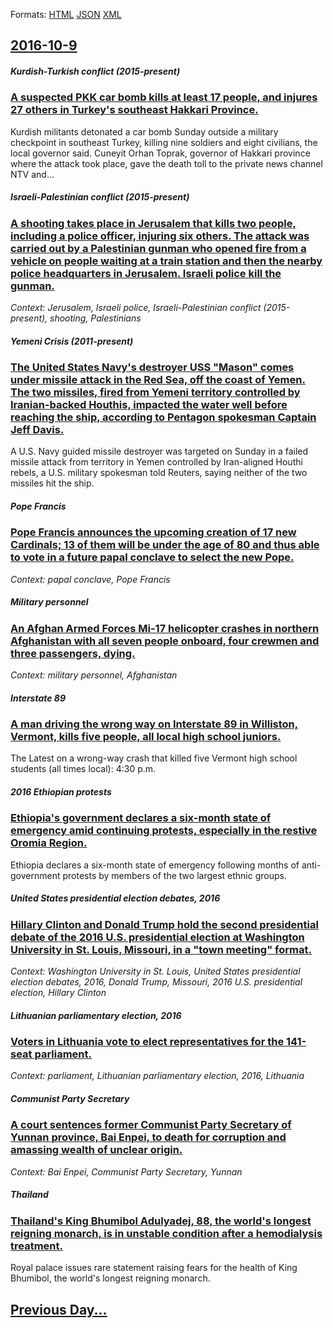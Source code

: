 
Formats: [HTML](2016/10/9/index.html)  [JSON](2016/10/9/index.json)  [XML](2016/10/9/index.xml)  

## [2016-10-9](/news/2016/10/9/index.md)

##### Kurdish-Turkish conflict (2015-present)
### [A suspected PKK car bomb kills at least 17 people, and injures 27 others in Turkey's southeast Hakkari Province. ](/news/2016/10/9/a-suspected-pkk-car-bomb-kills-at-least-17-people-and-injures-27-others-in-turkey-s-southeast-hakkac-ri-province.md)
Kurdish militants detonated a car bomb Sunday outside a military checkpoint in southeast Turkey, killing nine soldiers and eight civilians, the local governor said. Cuneyit Orhan Toprak, governor of Hakkari province where the attack took place, gave the death toll to the private news channel NTV and...

##### Israeli-Palestinian conflict (2015-present)
### [A shooting takes place in Jerusalem that kills two people, including a police officer, injuring six others. The attack was carried out by a Palestinian gunman who opened fire from a vehicle on people waiting at a train station and then the nearby police headquarters in Jerusalem. Israeli police kill the gunman. ](/news/2016/10/9/a-shooting-takes-place-in-jerusalem-that-kills-two-people-including-a-police-officer-injuring-six-others-the-attack-was-carried-out-by-a.md)
_Context: Jerusalem, Israeli police, Israeli-Palestinian conflict (2015-present), shooting, Palestinians_

##### Yemeni Crisis (2011-present)
### [The United States Navy's destroyer USS "Mason" comes under missile attack in the Red Sea, off the coast of Yemen. The two missiles, fired from Yemeni territory controlled by Iranian-backed Houthis, impacted the water well before reaching the ship, according to Pentagon spokesman Captain Jeff Davis. ](/news/2016/10/9/the-united-states-navy-s-destroyer-uss-mason-comes-under-missile-attack-in-the-red-sea-off-the-coast-of-yemen-the-two-missiles-fired-fr.md)
A U.S. Navy guided missile destroyer was targeted on Sunday in a failed missile attack from territory in Yemen controlled by Iran-aligned Houthi rebels, a U.S. military spokesman told Reuters, saying neither of the two missiles hit the ship.

##### Pope Francis
### [Pope Francis announces the upcoming creation of 17 new Cardinals; 13 of them will be under the age of 80 and thus able to vote in a future papal conclave to select the new Pope. ](/news/2016/10/9/pope-francis-announces-the-upcoming-creation-of-17-new-cardinals-13-of-them-will-be-under-the-age-of-80-and-thus-able-to-vote-in-a-future-p.md)
_Context: papal conclave, Pope Francis_

##### Military personnel
### [An Afghan Armed Forces Mi-17 helicopter crashes in northern Afghanistan with all seven people onboard, four crewmen and three passengers, dying. ](/news/2016/10/9/an-afghan-armed-forces-mi-17-helicopter-crashes-in-northern-afghanistan-with-all-seven-people-onboard-four-crewmen-and-three-passengers-dy.md)
_Context: military personnel, Afghanistan_

##### Interstate 89
### [A man driving the wrong way on Interstate 89 in Williston, Vermont, kills five people, all local high school juniors. ](/news/2016/10/9/a-man-driving-the-wrong-way-on-interstate-89-in-williston-vermont-kills-five-people-all-local-high-school-juniors.md)
The Latest on a wrong-way crash that killed five Vermont high school students (all times local): 4:30 p.m.

##### 2016 Ethiopian protests
### [Ethiopia's government declares a six-month state of emergency amid continuing protests, especially in the restive Oromia Region. ](/news/2016/10/9/ethiopia-s-government-declares-a-six-month-state-of-emergency-amid-continuing-protests-especially-in-the-restive-oromia-region.md)
Ethiopia declares a six-month state of emergency following months of anti-government protests by members of the two largest ethnic groups.

##### United States presidential election debates, 2016
### [Hillary Clinton and Donald Trump hold the second presidential debate of the 2016 U.S. presidential election at Washington University in St. Louis, Missouri, in a "town meeting" format. ](/news/2016/10/9/hillary-clinton-and-donald-trump-hold-the-second-presidential-debate-of-the-2016-u-s-presidential-election-at-washington-university-in-st.md)
_Context: Washington University in St. Louis, United States presidential election debates, 2016, Donald Trump, Missouri, 2016 U.S. presidential election, Hillary Clinton_

##### Lithuanian parliamentary election, 2016
### [Voters in Lithuania vote to elect representatives for the 141-seat parliament. ](/news/2016/10/9/voters-in-lithuania-vote-to-elect-representatives-for-the-141-seat-parliament.md)
_Context: parliament, Lithuanian parliamentary election, 2016, Lithuania_

##### Communist Party Secretary
### [A court sentences former Communist Party Secretary of Yunnan province, Bai Enpei, to death for corruption and amassing wealth of unclear origin. ](/news/2016/10/9/a-court-sentences-former-communist-party-secretary-of-yunnan-province-bai-enpei-to-death-for-corruption-and-amassing-wealth-of-unclear-ori.md)
_Context: Bai Enpei, Communist Party Secretary, Yunnan_

##### Thailand
### [Thailand's King Bhumibol Adulyadej, 88, the world's longest reigning monarch, is in unstable condition after a hemodialysis treatment. ](/news/2016/10/9/thailand-s-king-bhumibol-adulyadej-88-the-world-s-longest-reigning-monarch-is-in-unstable-condition-after-a-hemodialysis-treatment.md)
Royal palace issues rare statement raising fears for the health of King Bhumibol, the world&#39;s longest reigning monarch.

## [Previous Day...](/news/2016/10/8/index.md)

